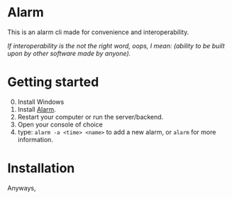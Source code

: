 # Alarm
This is an alarm cli made for convenience and interoperability.

*If interoperability is the not the right word, oops, I mean: (ability to be built upon by other software made by anyone).*

# Getting started

0. Install Windows
1. Install [Alarm](https://github.com/Up05/Alarm). 
2. Restart your computer or run the server/backend.
3. Open your console of choice
4. type: `alarm -a <time> <name>` to add a new alarm, or `alarm` for more information.

# Installation

Anyways,
